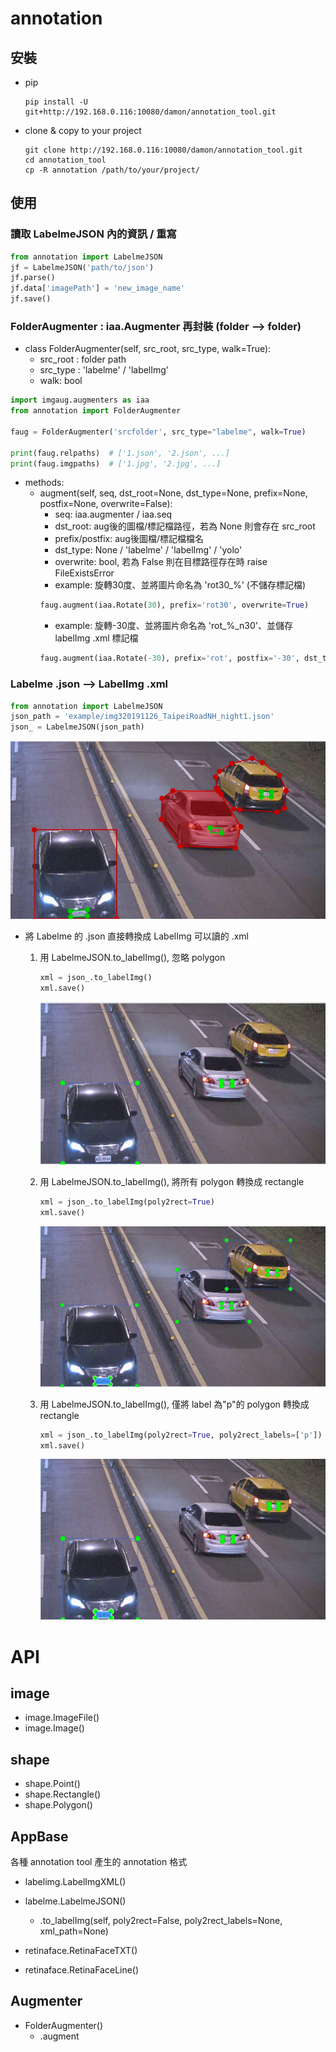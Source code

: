 # annotation
## 安裝
- pip
    ```shell
    pip install -U git+http://192.168.0.116:10080/damon/annotation_tool.git
    ```

- clone & copy to your project
    ```shell
    git clone http://192.168.0.116:10080/damon/annotation_tool.git
    cd annotation_tool
    cp -R annotation /path/to/your/project/
    ```

## 使用

### 讀取 LabelmeJSON 內的資訊 / 重寫
```python
from annotation import LabelmeJSON
jf = LabelmeJSON('path/to/json')
jf.parse()
jf.data['imagePath'] = 'new_image_name'
jf.save()
```

### FolderAugmenter : iaa.Augmenter 再封裝 (folder --> folder)
- class FolderAugmenter(self, src_root, src_type, walk=True):
  - src_root : folder path
  - src_type : 'labelme' / 'labelImg'
  - walk: bool

```python
import imgaug.augmenters as iaa
from annotation import FolderAugmenter

faug = FolderAugmenter('srcfolder', src_type="labelme", walk=True)

print(faug.relpaths)  # ['1.json', '2.json', ...]
print(faug.imgpaths)  # ['1.jpg', '2.jpg', ...]
```
- methods:
  - augment(self, seq, dst_root=None, dst_type=None, prefix=None, postfix=None, overwrite=False):
    - seq: iaa.augmenter / iaa.seq
    - dst_root: aug後的圖檔/標記檔路徑，若為 None 則會存在 src_root
    - prefix/postfix: aug後圖檔/標記檔檔名
    - dst_type: None / 'labelme' / 'labelImg' / 'yolo'
    - overwrite: bool, 若為 False 則在目標路徑存在時 raise FileExistsError
    - example: 旋轉30度、並將圖片命名為 'rot30_%' (不儲存標記檔)
    ```python
    faug.augment(iaa.Rotate(30), prefix='rot30', overwrite=True)
    ```
    - example: 旋轉-30度、並將圖片命名為 'rot_%_n30'、並儲存 labelImg .xml 標記檔
    ```python
    faug.augment(iaa.Rotate(-30), prefix='rot', postfix='-30', dst_type='labelImg', overwrite=True))
    ```

### Labelme .json --> LabelImg .xml
```python
from annotation import LabelmeJSON
json_path = 'example/img320191126_TaipeiRoadNH_night1.json'
json_ = LabelmeJSON(json_path)
```
![image](example/sample_labelme%20.png)
- 將 Labelme 的 .json 直接轉換成 LabelImg 可以讀的 .xml
    1. 用 LabelmeJSON.to_labelImg(), 忽略 polygon
        ```python
        xml = json_.to_labelImg()
        xml.save()
        ```
        ![image](example/sample_xml1.png)

    2. 用 LabelmeJSON.to_labelImg(), 將所有 polygon 轉換成  rectangle
        ```python
        xml = json_.to_labelImg(poly2rect=True)
        xml.save()
        ```
        ![image](example/sample_xml2.png)
    
    3. 用 LabelmeJSON.to_labelImg(), 僅將 label 為"p"的 polygon 轉換成  rectangle
        ```python
        xml = json_.to_labelImg(poly2rect=True, poly2rect_labels=['p'])
        xml.save()
        ```
        ![image](example/sample_xml3.png)


# API
## image
- image.ImageFile()
- image.Image()

## shape
- shape.Point()
- shape.Rectangle()
- shape.Polygon()

## AppBase
各種 annotation tool 產生的 annotation 格式
- labelimg.LabelImgXML()
- labelme.LabelmeJSON()
  - .to_labelImg(self, poly2rect=False, poly2rect_labels=None, xml_path=None)
  
- retinaface.RetinaFaceTXT()
- retinaface.RetinaFaceLine()

## Augmenter
- FolderAugmenter()
  - .augment